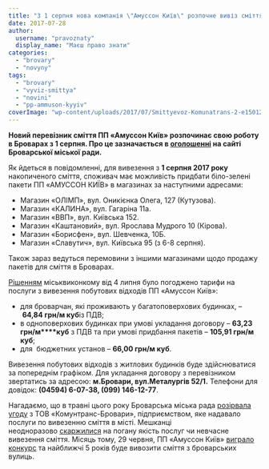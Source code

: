 ```yaml
---
title: "З 1 серпня нова компанія \"Амуссон Київ\" розпочне вивіз сміття в Броварах"
date: 2017-07-28
author: 
  username: "pravoznaty"
  display_name: "Маєш право знати"
categories: 
  - "brovary"
  - "novyny"
tags: 
  - "brovary"
  - "vyviz-smittya"
  - "novini"
  - "pp-ammuson-kyyiv"
coverImage: "wp-content/uploads/2017/07/Smittyevoz-Komunatrans-2-e1501240633816.jpg"
---
```


**Новий перевізник сміття ПП «Амуссон Київ» розпочинає свою роботу в Броварах з 1 серпня. Про це зазначається в [оголошенні](https://brovary-rada.gov.ua/news/15437.html) на сайті Броварської міської ради.**

Як йдеться в повідомленні, для вивезення з **1 серпня 2017 року** накопиченого сміття, споживач має можливість придбати біло-зелені пакети ПП «АМУССОН КИЇВ» в магазинах за наступними адресами:

- Магазин «ОЛІМП», вул. Оникієнка Олега, 127 (Кутузова).
- Магазин «КАЛИНА», вул. Гагаріна 11а.
- Магазин «ВВП», вул. Київська 152.
- Магазин «Каштановий», вул. Ярослава Мудрого 10 (Кірова).
- Магазин «Борисфен», вул. Шевченка, 10Б.
- Магазин «Славутич», вул. Київська 95 (з 6-8 серпня).

Також зараз ведуться перемовини з іншими магазинами щодо продажу пакетів для сміття в Броварах.

[Рішенням](https://brovary-rada.gov.ua/documents/27468.html) міськвиконкому від 4 липня було погоджено тарифи на послуги з вивезення побутових відходів ПП «Амуссон Київ»:

- для броварчан, які проживають у багатоповерхових будинках, – **64,84 грн/м куб**із ПДВ;
- в одноповерхових будинках при умові укладання договору – **63,23 грн/м****куб** з ПДВ та при умові придбання пакетів – **105,91 грн/м куб**;
- для  бюджетних установ – **66,00 грн/м куб**.

Вивезення побутових відходів з житлових будинків буде здійснюватися за попереднім графіком. Для укладання договору з перевізником звертатись за адресою: **м.Бровари, вул.Металургів 52/1.** Телефони для довідок: **(04594) 6-07-38, (099) 146-12-77**.

Нагадаємо, що в травні цього року Броварська міська рада [розірвала угоду](https://mpz.brovary.org/brovarska-vlada-rozirvala-ugodu-z-tov-komuntrans-brovary/) з ТОВ «Комунтранс-Бровари», підприємством, яке надавало послуги по вивезенню сміття в місті. Мешканці неодноразово [скаржилися](https://mpz.brovary.org/na-masyvi-ne-vyvozyat-smittya-z-mynulogo-roku-komuntrans-narikaye-na-zaborgovanist-zhekiv-a-komunalnyky-na-meshkantsiv/) на погану якість послуг чи невчасне вивезення сміття. Місяць тому, 29 червня, ПП «Амуссон Київ» [виграло конкурс](https://mpz.brovary.org/konkurs-na-vyvezennya-smittya-u-brovarah-rozigraly-firmy-batka-syna/) та найближчі 5 років буде вивозити сміття з броварських вулиць.
